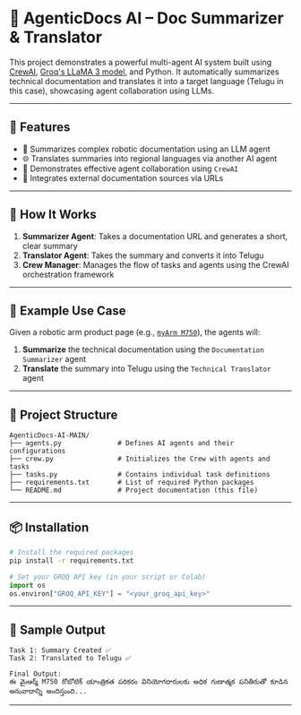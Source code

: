 # 🧠 AgenticDocs AI – Doc Summarizer & Translator

This project demonstrates a powerful multi-agent AI system built using [CrewAI](https://github.com/joaomdmoura/crewai), [Groq's LLaMA 3 model](https://groq.com/), and Python. It automatically summarizes technical documentation and translates it into a target language (Telugu in this case), showcasing agent collaboration using LLMs.

---

## 🚀 Features

- 📄 Summarizes complex robotic documentation using an LLM agent  
- 🌐 Translates summaries into regional languages via another AI agent  
- 🤝 Demonstrates effective agent collaboration using `CrewAI`  
- 🔗 Integrates external documentation sources via URLs  

---

## 🧠 How It Works

1. **Summarizer Agent**: Takes a documentation URL and generates a short, clear summary  
2. **Translator Agent**: Takes the summary and converts it into Telugu  
3. **Crew Manager**: Manages the flow of tasks and agents using the CrewAI orchestration framework  

---

## 📂 Example Use Case

Given a robotic arm product page (e.g., [`myArm M750`](https://www.elephantrobotics.com/en/myarm-m750/)), the agents will:

1. **Summarize** the technical documentation using the `Documentation Summarizer` agent  
2. **Translate** the summary into Telugu using the `Technical Translator` agent  

---

## 📁 Project Structure

```text
AgenticDocs-AI-MAIN/
├── agents.py              # Defines AI agents and their configurations
├── crew.py                # Initializes the Crew with agents and tasks
├── tasks.py               # Contains individual task definitions
├── requirements.txt       # List of required Python packages
└── README.md              # Project documentation (this file)
```

---

## 📦 Installation

```bash
# Install the required packages
pip install -r requirements.txt
```

```python
# Set your GROQ API key (in your script or Colab)
import os
os.environ["GROQ_API_KEY"] = "<your_groq_api_key>"
```

---

## 🧪 Sample Output

```text
Task 1: Summary Created ✅
Task 2: Translated to Telugu ✅

Final Output:
ఈ మైఆర్మ్ M750 రోబోటిక్ యాంత్రికత పరికరం వినియోగదారులకు అధిక గుణాత్మక పనితీరుతో కూడిన అనువాదాన్ని అందిస్తుంది...
```

---

